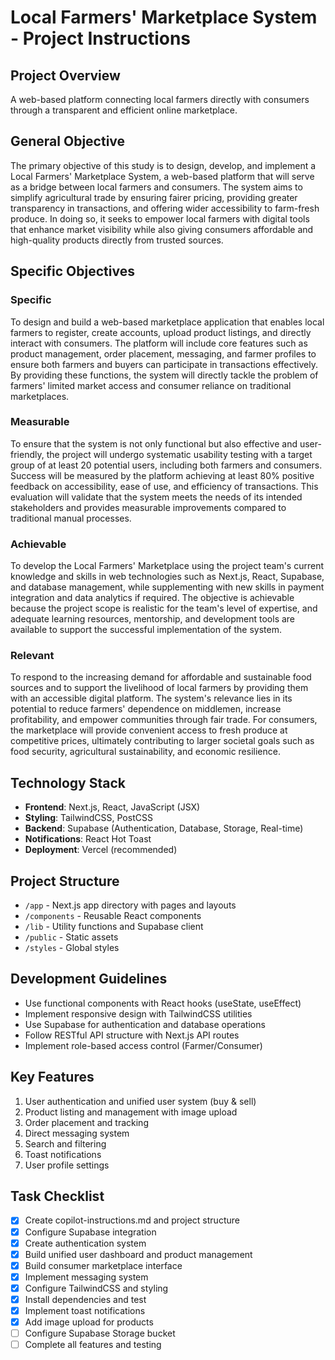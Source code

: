 # Local Farmers' Marketplace System - Project Instructions

## Project Overview
A web-based platform connecting local farmers directly with consumers through a transparent and efficient online marketplace.

## General Objective
The primary objective of this study is to design, develop, and implement a Local Farmers' Marketplace System, a web-based platform that will serve as a bridge between local farmers and consumers. The system aims to simplify agricultural trade by ensuring fairer pricing, providing greater transparency in transactions, and offering wider accessibility to farm-fresh produce. In doing so, it seeks to empower local farmers with digital tools that enhance market visibility while also giving consumers affordable and high-quality products directly from trusted sources.

## Specific Objectives

### Specific
To design and build a web-based marketplace application that enables local farmers to register, create accounts, upload product listings, and directly interact with consumers. The platform will include core features such as product management, order placement, messaging, and farmer profiles to ensure both farmers and buyers can participate in transactions effectively. By providing these functions, the system will directly tackle the problem of farmers' limited market access and consumer reliance on traditional marketplaces.

### Measurable
To ensure that the system is not only functional but also effective and user-friendly, the project will undergo systematic usability testing with a target group of at least 20 potential users, including both farmers and consumers. Success will be measured by the platform achieving at least 80% positive feedback on accessibility, ease of use, and efficiency of transactions. This evaluation will validate that the system meets the needs of its intended stakeholders and provides measurable improvements compared to traditional manual processes.

### Achievable
To develop the Local Farmers' Marketplace using the project team's current knowledge and skills in web technologies such as Next.js, React, Supabase, and database management, while supplementing with new skills in payment integration and data analytics if required. The objective is achievable because the project scope is realistic for the team's level of expertise, and adequate learning resources, mentorship, and development tools are available to support the successful implementation of the system.

### Relevant
To respond to the increasing demand for affordable and sustainable food sources and to support the livelihood of local farmers by providing them with an accessible digital platform. The system's relevance lies in its potential to reduce farmers' dependence on middlemen, increase profitability, and empower communities through fair trade. For consumers, the marketplace will provide convenient access to fresh produce at competitive prices, ultimately contributing to larger societal goals such as food security, agricultural sustainability, and economic resilience.

## Technology Stack
- **Frontend**: Next.js, React, JavaScript (JSX)
- **Styling**: TailwindCSS, PostCSS
- **Backend**: Supabase (Authentication, Database, Storage, Real-time)
- **Notifications**: React Hot Toast
- **Deployment**: Vercel (recommended)

## Project Structure
- `/app` - Next.js app directory with pages and layouts
- `/components` - Reusable React components
- `/lib` - Utility functions and Supabase client
- `/public` - Static assets
- `/styles` - Global styles

## Development Guidelines
- Use functional components with React hooks (useState, useEffect)
- Implement responsive design with TailwindCSS utilities
- Use Supabase for authentication and database operations
- Follow RESTful API structure with Next.js API routes
- Implement role-based access control (Farmer/Consumer)

## Key Features
1. User authentication and unified user system (buy & sell)
2. Product listing and management with image upload
3. Order placement and tracking
4. Direct messaging system
5. Search and filtering
6. Toast notifications
7. User profile settings

## Task Checklist
- [x] Create copilot-instructions.md and project structure
- [x] Configure Supabase integration
- [x] Create authentication system
- [x] Build unified user dashboard and product management
- [x] Build consumer marketplace interface
- [x] Implement messaging system
- [x] Configure TailwindCSS and styling
- [x] Install dependencies and test
- [x] Implement toast notifications
- [x] Add image upload for products
- [ ] Configure Supabase Storage bucket
- [ ] Complete all features and testing
